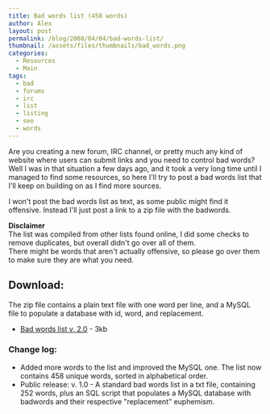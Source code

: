 ```yaml
---
title: Bad words list (458 words)
author: Alex
layout: post
permalink: /blog/2008/04/04/bad-words-list/
thumbnail: /assets/files/thumbnails/bad_words.png
categories:
  - Resources
  - Main
tags:
  - bad
  - forums
  - irc
  - list
  - listing
  - seo
  - words
---
```


Are you creating a new forum, IRC channel, or pretty much any kind of website where users can submit links and you need to control bad words?  
Well I was in that situation a few days ago, and it took a very long time until I managed to find some resources, so here I\'ll try to post a bad words list that I\'ll keep on building on as I find more sources.

I won\'t post the bad words list as text, as some public might find it offensive. Instead I\'ll just post a link to a zip file with the badwords.

<div class="alert alert-warning">
	<b>Disclaimer</b><br />
	The list was compiled from other lists found online, I did some checks to remove duplicates, but overall didn't go over all of them. <br />
	There might be words that aren't actually offensive, so please go over them to make sure they are what you need.
</div>

## Download:

The zip file contains a plain text file with one word per line, and a MySQL file to populate a database with id, word, and replacement.

*   [Bad words list v. 2.0][1] - 3kb

 [1]: http://static.urbanoalvarez.es/blog/?download=badwords

### Change log:

*   Added more words to the list and improved the MySQL one. The list now contains 458 unique words, sorted in alphabetical order.
*   Public release: v. 1.0 - A standard bad words list in a txt file, containing 252 words, plus an SQL script that populates a MySQL database with badwords and their respective \"replacement\" euphemism.